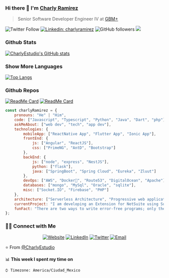 ### Hi there 👋 I'm [Charly Ramirez](https://charlyestudio.github.io/)
> Senior Software Developer Engineer IV at [GBM+](https://gbm.com/)

![Twitter Follow](https://img.shields.io/twitter/follow/Charly15442?label=follow)
[![Linkedin: charlyramirez](https://img.shields.io/badge/-charlyramirez-blue?style=flat-square&logo=Linkedin&logoColor=white&link=https://www.linkedin.com/in/charlyramirez/)](https://www.linkedin.com/in/charlyramirez/)
![GitHub followers](https://img.shields.io/github/followers/CharlyEstudio?style=social)
![](https://visitor-badge.glitch.me/badge?page_id=CharlyEstudio.CharlyEstudio)

### Github Stats
[![CharlyEstudio's GitHub stats](https://github-readme-stats.vercel.app/api?username=CharlyEstudio)](https://github.com/CharlyEstudio/github-readme-stats)

### Show More Languages
[![Top Langs](https://github-readme-stats.vercel.app/api/top-langs/?username=CharlyEstudio&langs_count=8)](https://github.com/CharlyEstudio/github-readme-stats)

### Github Repos
[![ReadMe Card](https://github-readme-stats.vercel.app/api/pin/?username=CharlyEstudio&repo=React-with-SocketIO&show_owner=true)](https://github.com/CharlyEstudio/React-with-SocketIO)
[![ReadMe Card](https://github-readme-stats.vercel.app/api/pin/?username=CharlyEstudio&repo=patrones_diseno_javascript&show_owner=true)](https://github.com/CharlyEstudio/patrones_diseno_javascript)

```javascript
const charlyRamirez = {
    pronouns: "He" | "Him",
    code: ["Javascript", "Typescript", "Python", "Java", "Dart", "php"],
    askMeAbout: ["web dev", "tech", "app dev"],
    technologies: {
        mobileApp: ["ReactNative App", "Flutter App", "Ionic App"],
        frontEnd: {
            js: ["Angular", "ReactJS"],
            css: ["PrimeNG", "AntD", "Bootstrap"]
        },
        backEnd: {
            js: ["node", "express", "NestJS"],
            python: ["flask"],
            java: ["SpringBoot", "Spring Cloud", "Eureka", "Zluut"]
        },
        devOps: ["AWS", "Docker🐳", "Route53", "DigitalOcean", "Apache"],
        databases: ["mongo", "MySql", "Oracle", "sqlite"],
        misc: ["Socket.IO", "Firebase", "PHP"]
    },
    architecture: ["Serverless Architecture", "Progressive web applications", "Single page applications"],
    currentProject: "I am developing an Extension for NetSuite using SuiteScript2.0",
    funFact: "There are two ways to write error-free programs; only the third one works"
};
```

<h3> 🤝🏻 Connect with Me </h3>

<p align="center">
<a href="https://charlyestudio.github.io/" target="_blank"><img alt="Website" src="https://img.shields.io/badge/Contact-JCharlyR-blue?style=flat&logo=google-chrome"></a>
<a href="https://www.linkedin.com/in/charlyramirez/" target="_blank"><img alt="LinkedIn" src="https://img.shields.io/badge/LinkedIn-@charlyramirez-blue?style=flat&logo=linkedin"></a>
<a href="https://twitter.com/Charly15442" target="_blank"><img alt="Twitter" src="https://img.shields.io/badge/Twitter-@charlyramirez-blue?style=flat&logo=twitter"></a>
<a href="mailto:pingestudio@gmail.com"><img alt="Email" src="https://img.shields.io/badge/Email-pingestudio@gmail.com-blue?style=flat&logo=gmail"></a>
</p>

⭐️ From [@CharlyEstudio](https://github.com/CharlyEstudio)


📊 **This week I spent my time on** 

```text
⌚︎ Timezone: America/Ciudad_Mexico
